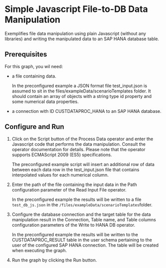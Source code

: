 <!-- loio88d58fd825c943c09130af49f6326d4a -->

# Simple Javascript File-to-DB Data Manipulation

Exemplifies file data manipulation using plain Javascript \(without any libraries\) and writing the manipulated data to an SAP HANA database table.



<a name="loio88d58fd825c943c09130af49f6326d4a__section_zmq_1vc_1kb"/>

## Prerequisites

For this graph, you wil need:

-   a file containing data.

    In the preconfigured example a JSON format file test\_input.json is assumed to sit in the files/exampleData/scenarioTemplates folder. It should contain an array of objects with a string type id property and some numerical data properties.

-   a connection with ID CUSTDATAPROC\_HANA to an SAP HANA database.




<a name="loio88d58fd825c943c09130af49f6326d4a__section_og5_sb2_1kb"/>

## Configure and Run

1.  Click on the Script button of the Process Data operator and enter the Javascript code that performs the data manipulation. Consult the operator documentation for details. Please note that the operator supports ECMAScript 2009 \(ES5\) specifications.

    The preconfigured example script will insert an additional row of data between each data row in the test\_input.json file that contains interpolated values for each numerical column.

2.  Enter the path of the file containing the input data in the Path configuration parameter of the Read Input File operator.

    In the preconfigured example the results will be written to a file ``test_db_js.json`` in the ``/files/exampleData/scenarioTemplates``folder.

3.  Configure the database connection and the target table for the data manipulation result in the Connection, Table name, and Table columns configuration parameters of the Write to HANA DB operator.

    In the preconfigured example the results will be written to the CUSTDATAPROC\_RESULT table in the user schema pertaining to the user of the configured SAP HANA connection. The table will be created when executing the graph.

4.  Run the graph by clicking the Run button.


